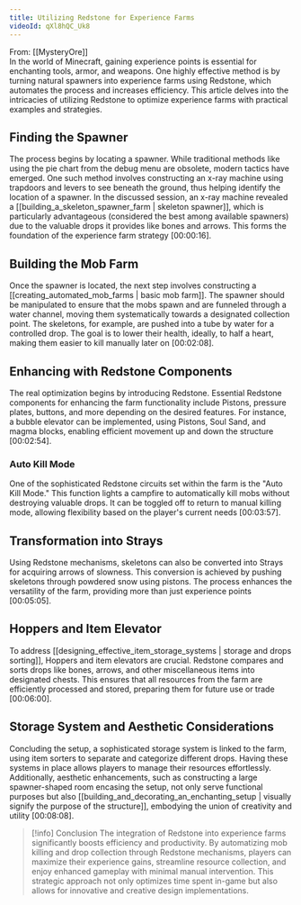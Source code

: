 ```yaml
---
title: Utilizing Redstone for Experience Farms
videoId: qXl8hQC_Uk8
---
```


From: [[MysteryOre]] <br/> 
In the world of Minecraft, gaining experience points is essential for enchanting tools, armor, and weapons. One highly effective method is by turning natural spawners into experience farms using Redstone, which automates the process and increases efficiency. This article delves into the intricacies of utilizing Redstone to optimize experience farms with practical examples and strategies.

## Finding the Spawner

The process begins by locating a spawner. While traditional methods like using the pie chart from the debug menu are obsolete, modern tactics have emerged. One such method involves constructing an x-ray machine using trapdoors and levers to see beneath the ground, thus helping identify the location of a spawner. In the discussed session, an x-ray machine revealed a [[building_a_skeleton_spawner_farm | skeleton spawner]], which is particularly advantageous (considered the best among available spawners) due to the valuable drops it provides like bones and arrows. This forms the foundation of the experience farm strategy <a class="yt-timestamp" data-t="00:00:16">[00:00:16]</a>.

## Building the Mob Farm

Once the spawner is located, the next step involves constructing a [[creating_automated_mob_farms | basic mob farm]]. The spawner should be manipulated to ensure that the mobs spawn and are funneled through a water channel, moving them systematically towards a designated collection point. The skeletons, for example, are pushed into a tube by water for a controlled drop. The goal is to lower their health, ideally, to half a heart, making them easier to kill manually later on <a class="yt-timestamp" data-t="00:02:08">[00:02:08]</a>.

## Enhancing with Redstone Components

The real optimization begins by introducing Redstone. Essential Redstone components for enhancing the farm functionality include Pistons, pressure plates, buttons, and more depending on the desired features. For instance, a bubble elevator can be implemented, using Pistons, Soul Sand, and magma blocks, enabling efficient movement up and down the structure <a class="yt-timestamp" data-t="00:02:54">[00:02:54]</a>.

### Auto Kill Mode

One of the sophisticated Redstone circuits set within the farm is the "Auto Kill Mode." This function lights a campfire to automatically kill mobs without destroying valuable drops. It can be toggled off to return to manual killing mode, allowing flexibility based on the player's current needs <a class="yt-timestamp" data-t="00:03:57">[00:03:57]</a>.

## Transformation into Strays

Using Redstone mechanisms, skeletons can also be converted into Strays for acquiring arrows of slowness. This conversion is achieved by pushing skeletons through powdered snow using pistons. The process enhances the versatility of the farm, providing more than just experience points <a class="yt-timestamp" data-t="00:05:05">[00:05:05]</a>.

## Hoppers and Item Elevator

To address [[designing_effective_item_storage_systems | storage and drops sorting]], Hoppers and item elevators are crucial. Redstone compares and sorts drops like bones, arrows, and other miscellaneous items into designated chests. This ensures that all resources from the farm are efficiently processed and stored, preparing them for future use or trade <a class="yt-timestamp" data-t="00:06:00">[00:06:00]</a>.

## Storage System and Aesthetic Considerations

Concluding the setup, a sophisticated storage system is linked to the farm, using item sorters to separate and categorize different drops. Having these systems in place allows players to manage their resources effortlessly. Additionally, aesthetic enhancements, such as constructing a large spawner-shaped room encasing the setup, not only serve functional purposes but also [[building_and_decorating_an_enchanting_setup | visually signify the purpose of the structure]], embodying the union of creativity and utility <a class="yt-timestamp" data-t="00:08:08">[00:08:08]</a>.

> [!info] Conclusion
> The integration of Redstone into experience farms significantly boosts efficiency and productivity. By automatizing mob killing and drop collection through Redstone mechanisms, players can maximize their experience gains, streamline resource collection, and enjoy enhanced gameplay with minimal manual intervention. This strategic approach not only optimizes time spent in-game but also allows for innovative and creative design implementations.